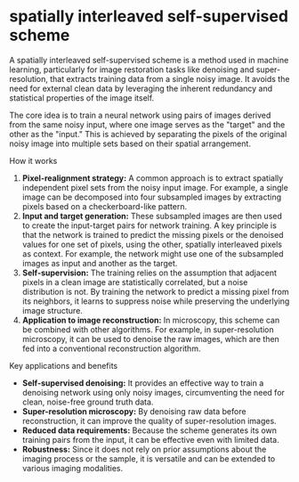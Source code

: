 # spatially interleaved self-supervised scheme

A spatially interleaved self-supervised scheme is a method used in machine learning, particularly for image restoration tasks like denoising and super-resolution, that extracts training data from a single noisy image. It avoids the need for external clean data by leveraging the inherent redundancy and statistical properties of the image itself. 

The core idea is to train a neural network using pairs of images derived from the same noisy input, where one image serves as the "target" and the other as the "input." This is achieved by separating the pixels of the original noisy image into multiple sets based on their spatial arrangement. 

How it works

1. **Pixel-realignment strategy:** A common approach is to extract spatially independent pixel sets from the noisy input image. For example, a single image can be decomposed into four subsampled images by extracting pixels based on a checkerboard-like pattern.
2. **Input and target generation:** These subsampled images are then used to create the input-target pairs for network training. A key principle is that the network is trained to predict the missing pixels or the denoised values for one set of pixels, using the other, spatially interleaved pixels as context. For example, the network might use one of the subsampled images as input and another as the target.
3. **Self-supervision:** The training relies on the assumption that adjacent pixels in a clean image are statistically correlated, but a noise distribution is not. By training the network to predict a missing pixel from its neighbors, it learns to suppress noise while preserving the underlying image structure.
4. **Application to image reconstruction:** In microscopy, this scheme can be combined with other algorithms. For example, in super-resolution microscopy, it can be used to denoise the raw images, which are then fed into a conventional reconstruction algorithm. 

Key applications and benefits

- **Self-supervised denoising:** It provides an effective way to train a denoising network using only noisy images, circumventing the need for clean, noise-free ground truth data.
- **Super-resolution microscopy:** By denoising raw data before reconstruction, it can improve the quality of super-resolution images.
- **Reduced data requirements:** Because the scheme generates its own training pairs from the input, it can be effective even with limited data.
- **Robustness:** Since it does not rely on prior assumptions about the imaging process or the sample, it is versatile and can be extended to various imaging modalities.